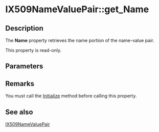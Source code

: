 # IX509NameValuePair::get_Name

## Description

The **Name** property retrieves the name portion of the name-value pair.

This property is read-only.

## Parameters

## Remarks

You must call the [Initialize](https://learn.microsoft.com/windows/desktop/api/certenroll/nf-certenroll-ix509namevaluepair-initialize) method before calling this property.

## See also

[IX509NameValuePair](https://learn.microsoft.com/windows/desktop/api/certenroll/nn-certenroll-ix509namevaluepair)